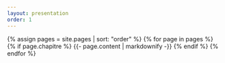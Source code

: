 ```yaml
---
layout: presentation
order: 1
---
```


{% assign pages = site.pages | sort: "order" %}
{% for page in pages %}
 {% if page.chapitre %}
    {{- page.content | markdownify -}}
  {% endif %}
{% endfor %}
 